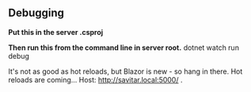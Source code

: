 ## Debugging
**Put this in the server .csproj**
 <ItemGroup>
    <Watch Include="..\**\*.razor" />
    <Watch Include="..\**\*.scss" />
    <Watch Include="..\**\*.cs" />
  </ItemGroup>

**Then run this from the command line in server root.**
dotnet watch run debug

It's not as good as hot reloads, but Blazor is new - so hang in there. Hot reloads are coming...
Host: http://savitar.local:5000/
.